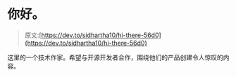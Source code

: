 # 你好。

> 原文:[https://dev.to/sidhartha10/hi-there-56d0](https://dev.to/sidhartha10/hi-there-56d0)

这里的一个技术作家。希望与开源开发者合作，围绕他们的产品创建令人惊叹的内容。
